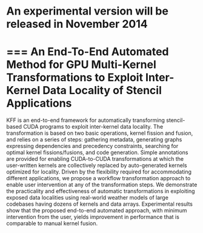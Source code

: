 An experimental version will be released in November 2014
===
===
An End-To-End Automated Method for GPU Multi-Kernel Transformations to Exploit Inter-Kernel Data Locality of Stencil Applications
===

KFF is an end-to-end framework for automatically transforming stencil-based CUDA programs to exploit inter-kernel data locality. The transformation is based on two basic operations, kernel fission and fusion, and relies on a series of steps: gathering metadata, generating graphs expressing dependencies and precedency constraints, searching for optimal kernel fissions/fusions, and code generation. Simple annotations are provided for enabling CUDA-to-CUDA transformations at which the user-written kernels are collectively replaced by auto-generated kernels optimized for locality. Driven by the flexibility required for accommodating different applications, we propose a workflow transformation approach to enable user intervention at any of the transformation steps. We demonstrate the practicality and effectiveness of automatic transformations in exploiting exposed data localities using real-world weather models of large codebases having dozens of kernels and data arrays. Experimental results show that the proposed end-to-end automated approach, with minimum intervention from the user, yields improvement in performance that is comparable to manual kernel fusion.
